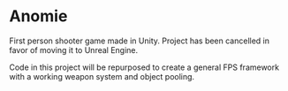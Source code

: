 # Anomie
First person shooter game made in Unity.
Project has been cancelled in favor of moving it to Unreal Engine.

Code in this project will be repurposed to create a general FPS framework with a working weapon system and object pooling.
